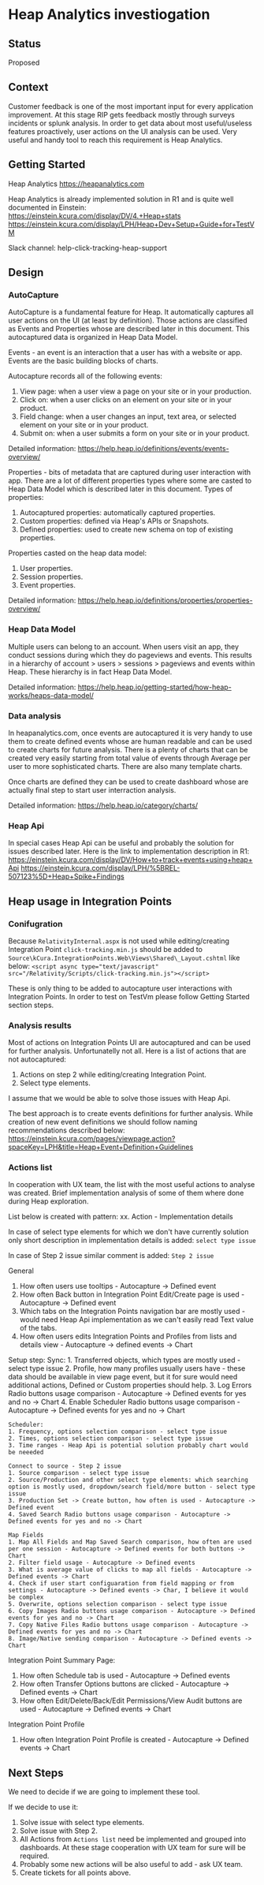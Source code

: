 # Heap Analytics investiogation 

## Status

Proposed

## Context

Customer feedback is one of the most important input for every application improvement. At this stage RIP gets feedback mostly through surveys incidents or splunk analysis. In order to get data about most useful/useless features proactively, user actions on the UI analysis can be used. Very useful and handy tool to reach this requirement is Heap Analytics.

## Getting Started

Heap Analytics
https://heapanalytics.com

Heap Analytics is already implemented solution in R1 and is quite well documented in Einstein:
https://einstein.kcura.com/display/DV/4.+Heap+stats
https://einstein.kcura.com/display/LPH/Heap+Dev+Setup+Guide+for+TestVM

Slack channel:
help-click-tracking-heap-support

## Design

### AutoCapture

AutoCapture is a fundamental feature for Heap. It automatically captures all user actions on the UI (at least by definition). Those actions are classified as Events and Properties whose are described later in this document. This autocaptured data is organized in Heap Data Model. 

Events - an event is an interaction that a user has with a website or app. Events are the basic building blocks of charts.

Autocapture records all of the following events:
1. View page: when a user view a page on your site or in your production.
2. Click on: when a user clicks on an element on your site or in your product.
3. Field change: when a user changes an input, text area, or selected element on your site or in your product.
4. Submit on: when a user submits a form on your site or in your product.

Detailed information:
https://help.heap.io/definitions/events/events-overview/

Properties - bits of metadata that are captured during user interaction with app. There are a lot of different properties types where some are casted to Heap Data Model which is described later in this document. Types of properties:
1. Autocaptured properties: automatically captured properties.
2. Custom properties: defined via Heap's APIs or Snapshots.
3. Defined properties: used to create new schema on top of existing properties.

Properties casted on the heap data model:
1. User properties.
2. Session properties.
3. Event properties.

Detailed information:
https://help.heap.io/definitions/properties/properties-overview/

### Heap Data Model

Multiple users can belong to an account. When users visit an app, they conduct sessions during which they do pageviews and events. This results in a hierarchy of account > users > sessions > pageviews and events within Heap. These hierarchy is in fact Heap Data Model.

Detailed information:
https://help.heap.io/getting-started/how-heap-works/heaps-data-model/

### Data analysis

In heapanalytics.com, once events are autocaptured it is very handy to use them to create defined events whose are human readable and can be used to create charts for future analysis. There is a plenty of charts that can be created very easily starting from total value of events through Average per user to more sophisticated charts. There are also many template charts.

Once charts are defined they can be used to create dashboard whose are actually final step to start user interraction analysis.

Detailed information:
https://help.heap.io/category/charts/

### Heap Api

In special cases Heap Api can be useful and probably the solution for issues described later. Here is the link to implementation description in R1:
https://einstein.kcura.com/display/DV/How+to+track+events+using+heap+Api
https://einstein.kcura.com/display/LPH/%5BREL-507123%5D+Heap+Spike+Findings

## Heap usage in Integration Points

### Conifugration

Because `RelativityInternal.aspx` is not used while editing/creating Integration Point `click-tracking.min.js` should be added to `Source\kCura.IntegrationPoints.Web\Views\Shared\_Layout.cshtml` like below:
`<script async type="text/javascript" src="/Relativity/Scripts/click-tracking.min.js"></script>`

These is only thing to be added to autocapture user interactions with Integration Points. In order to test on TestVm please follow Getting Started section steps.

### Analysis results
 
Most of actions on Integration Points UI are autocaptured and can be used for further analysis. Unfortunatelly not all. Here is a list of actions that are not autocaptured:
1. Actions on step 2 while editing/creating Integration Point.
2. Select type elements.

I assume that we would be able to solve those issues with Heap Api.

The best approach is to create events definitions for further analysis. While creation of new event definitions we should follow naming recommendations described below:
https://einstein.kcura.com/pages/viewpage.action?spaceKey=LPH&title=Heap+Event+Definition+Guidelines 

### Actions list

In cooperation with UX team, the list with the most useful actions to analyse was created. Brief implementation analysis of some of them where done during Heap exploration.

List below is created with pattern:
xx. Action - Implementation details

In case of select type elements for which we don't have currently solution only short description in implementation details is added:
`select type issue`

In case of Step 2 issue similar comment is added:
`Step 2 issue`

General
1. How often users use tooltips - Autocapture -> Defined event
2. How often Back button in Integration Point Edit/Create page is used - Autocapture -> Defined event
3. Which tabs on the Integration Points navigation bar are mostly used - would need Heap Api implementation as we can't easily read Text value of the tabs.
4. How often users edits Integration Points and Profiles from lists and details view - Autocapture -> defined events -> Chart

Setup step:
	Sync:
	1. Transferred objects, which types are mostly used - select type issue
	2. Profile, how many profiles usually users have - these data should be available in view page event, but it for sure would need additional actions, Defined or Custom properties should help.
	3. Log Errors Radio buttons usage comparison - Autocapture -> Defined events for yes and no -> Chart
	4. Enable Scheduler Radio buttons usage comparison - Autocapture -> Defined events for yes and no -> Chart
	
	Scheduler:
	1. Frequency, options selection comparison - select type issue
	2. Times, options selection comparison - select type issue
	3. Time ranges - Heap Api is potential solution probably chart would be neeeded
	
	Connect to source - Step 2 issue
	1. Source comparison - select type issue
	2. Source/Production and other select type elements: which searching option is mostly used, dropdown/search field/more button - select type issue
	3. Production Set -> Create button, how often is used - Autocapture -> Defined event
	4. Saved Search Radio buttons usage comparison - Autocapture -> Defined events for yes and no -> Chart
	
	Map Fields
	1. Map All Fields and Map Saved Search comparison, how often are used per one session - Autocapture -> Defined events for both buttons -> Chart
	2. Filter field usage - Autocapture -> Defined events
	3. What is average value of clicks to map all fields - Autocapture -> Defined events -> Chart
	4. Check if user start configuaration from field mapping or from settings - Autocapture -> Defined events -> Char, I believe it would be complex
	5. Overwrite, options selection comparison - select type issue
	6. Copy Images Radio buttons usage comparison - Autocapture -> Defined events for yes and no -> Chart
	7. Copy Native Files Radio buttons usage comparison - Autocapture -> Defined events for yes and no -> Chart
	8. Image/Native sending comparison - Autocapture -> Defined events -> Chart
	
Integration Point Summary Page:
1. How often Schedule tab is used - Autocapture -> Defined events
2. How often Transfer Options buttons are clicked - Autocapture -> Defined events -> Chart
3. How often Edit/Delete/Back/Edit Permissions/View Audit buttons are used - Autocapture -> Defined events -> Chart

Integration Point Profile
1. How often Integration Point Profile is created - Autocapture -> Defined events -> Chart

## Next Steps

We need to decide if we are going to implement these tool.

If we decide to use it:
1. Solve issue with select type elements.
2. Solve issue with Step 2.
3. All Actions from `Actions list` need be implemented and grouped into dashboards. At these stage cooperation with UX team for sure will be required.
4. Probably some new actions will be also useful to add - ask UX team.
5. Create tickets for all points above.
